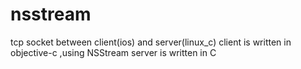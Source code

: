 # nsstream
tcp socket between client(ios) and server(linux_c) 
client is written in objective-c ,using NSStream
server is written in C
